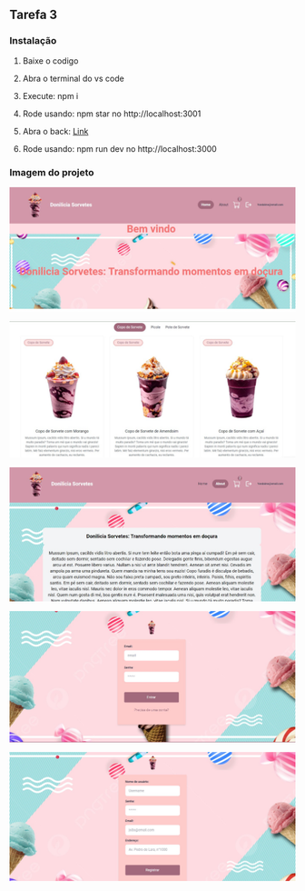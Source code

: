 ## Tarefa 3

### Instalação

1. Baixe o codigo
2. Abra o terminal do vs code
3. Execute: npm i
4. Rode usando: npm star no http://localhost:3001
5. Abra o back: [Link](https://github.com/Doni-zete/pizzaria-nodejs/blob/main/README.md "Link")

6. Rode usando: npm run dev no http://localhost:3000


### Imagem do projeto


![Imagem do projeto](https://github.com/Doni-zete/react-tarefas/blob/tarefa_3/img-project/1.jpg?raw=true "Imagem do projeto")


![Imagem do projeto](https://github.com/Doni-zete/react-tarefas/blob/tarefa_3/img-project/2.jpg?raw=true "Imagem do projeto")

![Imagem do projeto](https://github.com/Doni-zete/react-tarefas/blob/tarefa_3/img-project/3.jpg?raw=true "Imagem do projeto")

![Imagem do projeto](https://github.com/Doni-zete/react-tarefas/blob/tarefa_3/img-project/4.jpg?raw=true "Imagem do projeto")

![Imagem do projeto](https://github.com/Doni-zete/react-tarefas/blob/tarefa_3/img-project/5.jpg?raw=true "Imagem do projeto")

